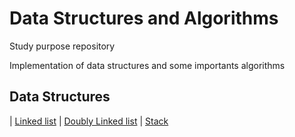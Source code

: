 # Data Structures and Algorithms 
Study purpose repository

Implementation of data structures and some importants algorithms

## Data Structures
| [Linked list](https://github.com/bmarquescost/Data-structures-and-algorithms/tree/master/Linked%20List)
| [Doubly Linked list](https://github.com/bmarquescost/Data-structures-and-algorithms/tree/master/Doubly%20Linked%20List)
| [Stack](https://github.com/bmarquescost/Data-structures-and-algorithms/tree/master/Stack)